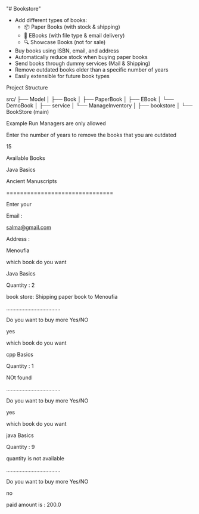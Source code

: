 "# Bookstore" 

- Add different types of books:
  - 📦 Paper Books (with stock & shipping)
  - 💾 EBooks (with file type & email delivery)
  - 🔍 Showcase Books (not for sale)
- Buy books using ISBN, email, and address
- Automatically reduce stock when buying paper books
- Send books through dummy services (Mail & Shipping)
- Remove outdated books older than a specific number of years
- Easily extensible for future book types

Project Structure

src/
├── Model
│ ├── Book
│ ├── PaperBook
│ ├── EBook
│ └── DemoBook
│
├── service
│ └── ManageInventory
│
├── bookstore
│ └── BookStore (main)

Example Run
Managers are only allowed 

Enter the number of years to remove the books that you are outdated

15

Available Books

Java Basics 

Ancient Manuscripts 

===============================

Enter your 

Email :

salma@gmail.com

Address : 

Menoufia

which book do you want

Java Basics

Quantity : 2

book store: Shipping paper book to Menoufia

....................................

Do you want to buy more Yes/NO

yes

which book do you want

cpp Basics

Quantity : 1

NOt found

....................................

Do you want to buy more Yes/NO

yes

which book do you want

java Basics

Quantity : 9

quantity is not available

....................................

Do you want to buy more Yes/NO

no

paid amount is : 200.0

    
